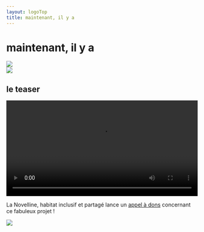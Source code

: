 ```yaml
---
layout: logoTop
title: maintenant, il y a
---
```

<h1>maintenant, il y a</h1>
<div class="center-max600-block">
    <img src="https://res.cloudinary.com/dnxcesebo/image/upload/q_auto,f_auto/v1692185464/flyer-maintenant-il-y-a_logos_s2doxm.png">
</div>
<div class="center-max600-block">
    <img src="https://res.cloudinary.com/dnxcesebo/image/upload/q_auto,f_auto/v1704194432/jsl-2023_12_28-milya_e0wa7a.png">
</div>
<h2>le teaser</h2>
<div class="center-max600-block">
<video controls="controls" width="100%"> <source src="https://rth8.b-cdn.net/teaser-maintenant-il-y-a.mp4"></video>
</div>
<p class="intro-text">La Novelline, habitat inclusif et partagé lance un <a href="https://la-novelline.fr/wp-content/themes/BLANK-Theme/docs/amis-novelline-bulletin-soutien-adhesion.pdf" target="_blank">appel à dons</a>
concernant ce fabuleux projet !</p>

<div class="center-max600-block">
    <a href="Nouvelline-appel-dons2023.pdf" target="_blank"><img src="https://res.cloudinary.com/dnxcesebo/image/upload/q_auto,f_auto/v1673632549/novelline-appel-a-dons_mzmi1y.png"></a>
    </div>